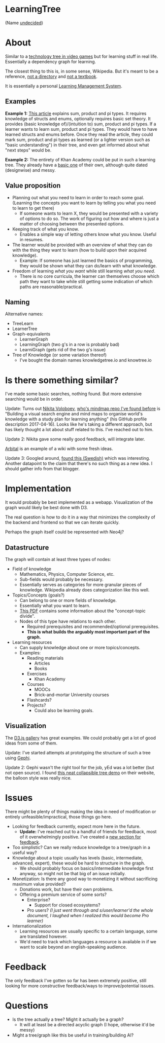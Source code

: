 LearningTree
============

(Name [undecided](#naming))


# About

Similar to a [technology tree in video games](https://en.wikipedia.org/wiki/Technology_tree) but for learning stuff in real life. Essentially a dependency graph for learning.

The closest thing to this is, in some sense, Wikipedia. But it's meant to be a reference, [not a directory](https://en.wikipedia.org/wiki/Wikipedia:What_Wikipedia_is_not#Wikipedia_is_not_a_directory) and [not a textbook](https://en.wikipedia.org/wiki/Wikipedia:What_Wikipedia_is_not#Wikipedia_is_not_a_manual.2C_guidebook.2C_textbook.2C_or_scientific_journal).

It is essentially a personal [Learning Management System](https://en.wikipedia.org/wiki/Learning_management_system).


## Examples

**Example 1:** [This article](http://manishearth.github.io/blog/2017/03/04/what-are-sum-product-and-pi-types/) explains sum, product and pi types. It requires knowledge of structs and enums, optionally requires basic set theory. It provides (basic knowledge of)/(intuition to) sum, product and pi types. If a learner wants to learn sum, product and pi types. They would have to have learned structs and enums before. Once they read the article, they could mark sum, product and pi types as learned (or a lighter version such as "basic understanding") in their tree, and even get informed about what "next steps" would be.

**Example 2:** The entirety of Khan Academy could be put in such a learning tree. They already have a [basic one](https://www.khanacademy.org/exercisedashboard) of their own, although quite dated (designwise) and messy.


## Value proposition

 - Planning out what you need to learn in order to reach some goal. (Learning the concepts you want to learn by telling you what you need to learn to get there)
   - If someone wants to learn X, they would be presented with a variety of options to do so. The work of figuring out how and where is just a matter of choosing between the presented options.
 - Keeping track of what you know.
   - Enables a simple way of letting others know what you know. Useful in resumes.
 - The learner would be provided with an overview of what they can do with the thing they want to learn (how to build upon their acquired knowledge).
   - Example: If someone has just learned the basics of programming, they would be shown what they can do/learn with what knowledge.
 - Freedom of learning *what you want* while still learning *what you need*.
   - There is no core curricula, the learner can themselves choose which path they want to take while still getting some indication of which paths are reasonable/practical.


## Naming

Alternative names:

 - TreeLearn
 - LearnerTree
 - Graph-equivalents
   - LearnerGraph
   - LearningGraph (two g's in a row is probably bad)
   - LearniGraph (gets rid of the two g's issue)
 - Tree of Knowledge (or some variation thereof)
   - I've bought the domain names knowledgetree.io and knowtree.io


# Is there something similar?

I've made some basic searches, nothing found. But more extensive searching would be in order.

Update: Turns out [Nikita Voloboev](https://github.com/nikitavoloboev), [who's mindmap repo I've found before](https://github.com/nikitavoloboev/knowledge-map) is "Building a visual search engine and mind maps to organise world's knowledge with a study plan for learning anything" (his GitHub profile description 2017-04-16). Looks like he's taking a different approach, but has likely thought a lot about stuff related to this. I've reached out to him.

Update 2: Nikita gave some really good feedback, will integrate later.

[Arbital](https://arbital.com/) is an example of a wiki with some fresh ideas.

Update 3: Googled around, [found this (Swedish)](https://magisterfalk.wordpress.com/tag/kunskapstrad/) which was interesting. Another datapoint to the claim that there's no such thing as a new idea. I should gather info from that blogger.


# Implementation

It would probably be best implemented as a webapp. Visualization of the graph would likely be best done with D3.

The real question is how to do it in a way that minimizes the complexity of the backend and frontend so that we can iterate quickly.

Perhaps the graph itself could be represented with Neo4j?


## Datastructure

The graph will contain at least three types of nodes:

 - Field of knowledge
   - Mathematics, Physics, Computer Science, etc.
   - Sub-fields would probably be necessary.
   - Essentially serves as categories for more granular pieces of knowledge. Wikipedia already does categorization like this well.
 - Topics/Concepts (goals?)
   - Can belong to one or more fields of knowledge.
   - Essentially what you want to learn.
   - [This PDF](https://worldview.unc.edu/files/2013/07/Getting-the-Big-Idea-Handout.pdf) contains some information about the "concept-topic divide".
   - Nodes of this type have relations to each other.
     - Required prerequisites and recommended/optional prerequisites. 
     - **This is what builds the arguably most important part of the graph.**
 - Learning resources
   - Can supply knowledge about one or more topics/concepts.
   - Examples:
     - Reading materials
       - Articles
       - Books
     - Exercises
       - Khan Academy
     - Courses
       - MOOCs
       - Brick-and-mortar University courses
     - Flashcards?
     - Projects?
       - Could also be learning goals.


## Visualization

The [D3.js gallery](https://github.com/d3/d3/wiki/Gallery) has great examples. We could probably get a lot of good ideas from some of them.

Update: I've started attempts at prototyping the structure of such a tree using [Gephi](https://gephi.org/).

Update 2: Gephi wasn't the right tool for the job, yEd was a lot better (but not open source). I found [this neat collapsible tree demo](http://live.yworks.com/yfiles-for-html/2.0/complete/collapse/index.html) on their website, the balloon style was really nice.

# Issues

There might be plenty of things making the idea in need of modification or entirely unfeasible/impractical, those things go here.

 - Looking for feedback currently, expect more here in the future. 
   - **Update:** I've reached out to a handful of friends for feedback, most of it overwhelmingly positive. I've created a [new section for feedback](#feedback).
 - Too simplistic? Can we really reduce knowledge to a tree/graph in a useful way?
 - Knowledge about a topic usually has levels (basic, intermediate, advanced, expert), these would be hard to structure in the graph.
   - We should probably focus on basics/intermediate knowledge first anyway, so might not be that big of an issue initially.
 - Monetization: Is there any good way to monetizing it without sacrificing maximum value provided?
   - Donations work, but have their own problems.
   - Offering a premium service of some sorts?
     - Enterprise?
       - Support for closed ecosystems?
     - Pro users? *(I just went through and s/user/learner'd the whole document, I laughed when I realized this would become Pro learner)*
 - Internationalization
   - Learning resources are usually specific to a certain language, some are translated however. 
   - We'd need to track which languages a resource is available in if we want to scale beyond an english-speaking audience.

# Feedback

The only feedback I've gotten so far has been extremely positive, still looking for more constructive feedback/ways to improve/potential issues.

# Questions

 - Is the tree actually a tree? Might it actually be a graph?
   - It will at least be a directed acyclic graph (I hope, otherwise it'd be messy)
 - Might a tree/graph like this be useful in training/building AI?

